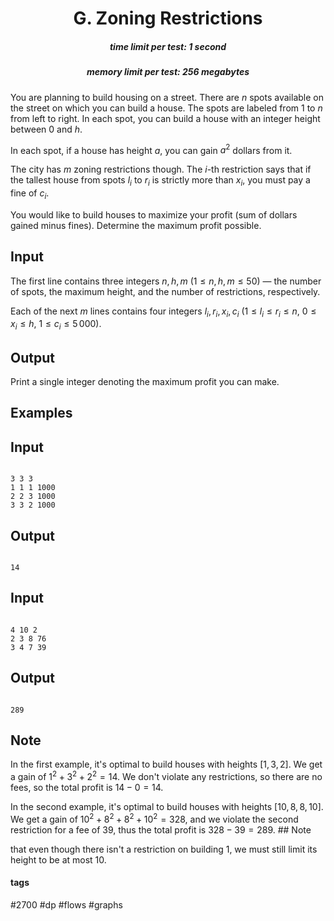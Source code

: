 <h1 style='text-align: center;'> G. Zoning Restrictions</h1>

<h5 style='text-align: center;'>time limit per test: 1 second</h5>
<h5 style='text-align: center;'>memory limit per test: 256 megabytes</h5>

You are planning to build housing on a street. There are $n$ spots available on the street on which you can build a house. The spots are labeled from $1$ to $n$ from left to right. In each spot, you can build a house with an integer height between $0$ and $h$.

In each spot, if a house has height $a$, you can gain $a^2$ dollars from it.

The city has $m$ zoning restrictions though. The $i$-th restriction says that if the tallest house from spots $l_i$ to $r_i$ is strictly more than $x_i$, you must pay a fine of $c_i$.

You would like to build houses to maximize your profit (sum of dollars gained minus fines). Determine the maximum profit possible.

## Input

The first line contains three integers $n,h,m$ ($1 \leq n,h,m \leq 50$) — the number of spots, the maximum height, and the number of restrictions, respectively.

Each of the next $m$ lines contains four integers $l_i, r_i, x_i, c_i$ ($1 \leq l_i \leq r_i \leq n$, $0 \leq x_i \leq h$, $1 \leq c_i \leq 5\,000$).

## Output

Print a single integer denoting the maximum profit you can make.

## Examples

## Input


```

3 3 3
1 1 1 1000
2 2 3 1000
3 3 2 1000

```
## Output


```

14

```
## Input


```

4 10 2
2 3 8 76
3 4 7 39

```
## Output


```

289

```
## Note

In the first example, it's optimal to build houses with heights $[1, 3, 2]$. We get a gain of $1^2+3^2+2^2 = 14$. We don't violate any restrictions, so there are no fees, so the total profit is $14 - 0 = 14$.

In the second example, it's optimal to build houses with heights $[10, 8, 8, 10]$. We get a gain of $10^2+8^2+8^2+10^2 = 328$, and we violate the second restriction for a fee of $39$, thus the total profit is $328-39 = 289$. ## Note

 that even though there isn't a restriction on building $1$, we must still limit its height to be at most $10$.



#### tags 

#2700 #dp #flows #graphs 